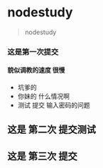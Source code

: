 # nodestudy
> nodestudy 

### 这是第一次提交

#### 貌似调教的速度 很慢

- 坑爹的
- 你妹的 什么情况啊
- 测试 提交 输入密码的问题

## 这是 第二次 提交测试

## 这是 第三次 提交